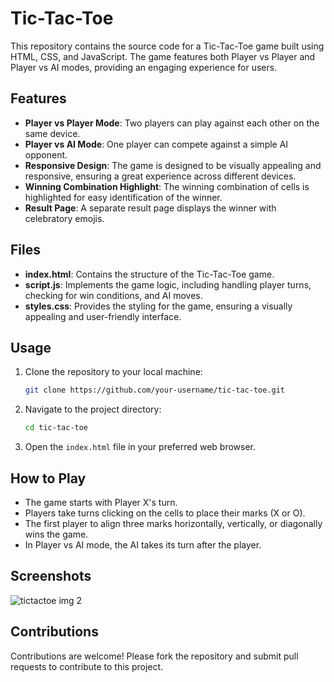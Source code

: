 # Tic-Tac-Toe

This repository contains the source code for a Tic-Tac-Toe game built using HTML, CSS, and JavaScript. The game features both Player vs Player and Player vs AI modes, providing an engaging experience for users.

## Features

- **Player vs Player Mode**: Two players can play against each other on the same device.
- **Player vs AI Mode**: One player can compete against a simple AI opponent.
- **Responsive Design**: The game is designed to be visually appealing and responsive, ensuring a great experience across different devices.
- **Winning Combination Highlight**: The winning combination of cells is highlighted for easy identification of the winner.
- **Result Page**: A separate result page displays the winner with celebratory emojis.

## Files

- **index.html**: Contains the structure of the Tic-Tac-Toe game.
- **script.js**: Implements the game logic, including handling player turns, checking for win conditions, and AI moves.
- **styles.css**: Provides the styling for the game, ensuring a visually appealing and user-friendly interface.

## Usage

1. Clone the repository to your local machine:
    ```sh
    git clone https://github.com/your-username/tic-tac-toe.git
    ```
2. Navigate to the project directory:
    ```sh
    cd tic-tac-toe
    ```
3. Open the `index.html` file in your preferred web browser.

## How to Play

- The game starts with Player X's turn.
- Players take turns clicking on the cells to place their marks (X or O).
- The first player to align three marks horizontally, vertically, or diagonally wins the game.
- In Player vs AI mode, the AI takes its turn after the player.

## Screenshots

![tictactoe img 2](https://github.com/STEVE-SSA/PRODIGY_WD_03/assets/172099973/c6df258c-d900-4760-92f7-27558ca874d3)


## Contributions

Contributions are welcome! Please fork the repository and submit pull requests to contribute to this project.
